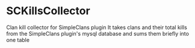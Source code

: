# SCKillsCollector
Clan kill collector for SimpleClans plugin
It takes clans and their total kills from the SimpleClans plugin's mysql database and sums them briefly into one table
